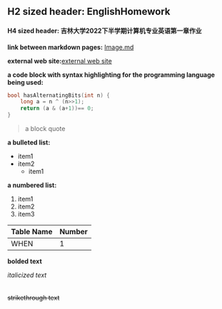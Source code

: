 ## H2 sized header: EnglishHomework
#### H4 sized header: 吉林大学2022下半学期计算机专业英语第一章作业

**link between markdown pages:** [Image.md](https://github.com/WEN3141/EnglishHomework/blob/main/Image.md)

**external web site:**[external web site](https://when.zone/)

**a code block with syntax highlighting for the programming language being used:**

```C++
bool hasAlternatingBits(int n) {
    long a = n ^ (n>>1);
    return (a & (a+1))== 0;
}
```

> a block quote

**a bulleted list:**
* item1
* item2
    * item1

**a numbered list:**
1. item1
1. item2
1. item3

|Table Name| Number|
|----------|-------|
|WHEN|1|

**bolded text**

*italicized text*
<br><br><br>
~~strikethrough text~~


